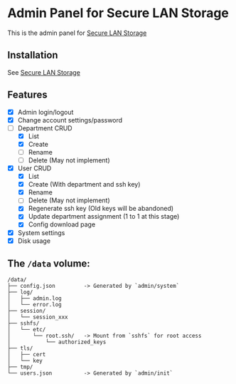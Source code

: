 Admin Panel for Secure LAN Storage
==
This is the admin panel for [Secure LAN Storage](https://github.com/phwoolcon/docker-utils/tree/lan-storage)

## Installation
See [Secure LAN Storage](https://github.com/phwoolcon/docker-utils/tree/lan-storage)

## Features
* [x] Admin login/logout
* [x] Change account settings/password
* [ ] Department CRUD
    - [x] List
    - [x] Create
    - [ ] Rename
    - [ ] Delete (May not implement)
* [x] User CRUD
    - [x] List
    - [x] Create (With department and ssh key)
    - [x] Rename
    - [ ] Delete (May not implement)
    - [x] Regenerate ssh key (Old keys will be abandoned)
    - [x] Update department assignment (1 to 1 at this stage)
    - [x] Config download page
* [x] System settings
* [x] Disk usage

## The `/data` volume:
```
/data/
├── config.json         -> Generated by `admin/system`
├── log/
│   ├── admin.log
│   └── error.log
├── session/
│   └── session_xxx
├── sshfs/
│   └── etc/
│       └── root.ssh/   -> Mount from `sshfs` for root access
│           └── authorized_keys
├── tls/
│   ├── cert
│   └── key
├── tmp/
└── users.json          -> Generated by `admin/init`
```
